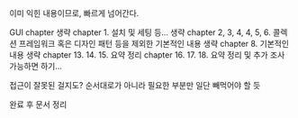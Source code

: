 이미 익힌 내용이므로, 빠르게 넘어간다.

GUI chapter 생략
chapter 1. 설치 및 세팅 등... 생략
chapter 2, 3, 4, 4, 5, 6. 콜렉션 프레임워크 혹은 디자인 패턴 등을 제외한 기본적인 내용 생략
chapter 8. 기본적인 내용 생략
chapter 13. 14. 15. 요약 정리
chapter 16. 17. 18. 요약 정리 및 추가 조사 가능하면 하기...

접근이 잘못된 걸지도?
순서대로가 아니라 필요한 부분만 일단 빼먹어야 할 듯

완료 후 문서 정리